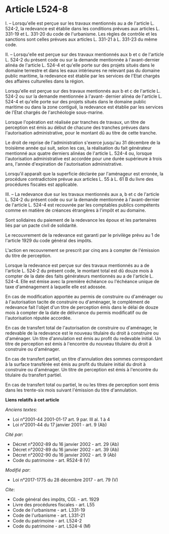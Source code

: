 # Article L524-8

I. – Lorsqu'elle est perçue sur les travaux mentionnés au a de l'article L. 524-2, la redevance est établie dans les
conditions prévues aux articles L. 331-19 et L. 331-20 du code de l'urbanisme. Les règles de contrôle et les sanctions sont
celles prévues aux articles L. 331-21 à L. 331-23 du même code.

II. – Lorsqu'elle est perçue sur des travaux mentionnés aux b et c de l'article L. 524-2 du présent code ou sur la demande
mentionnée à l'avant-dernier alinéa de l'article L. 524-4 et qu'elle porte sur des projets situés dans le domaine terrestre
et dans les eaux intérieures ne relevant pas du domaine public maritime, la redevance est établie par les services de l'Etat
chargés des affaires culturelles dans la région.

Lorsqu'elle est perçue sur des travaux mentionnés aux b et c de l'article L. 524-2 ou sur la demande mentionnée à l'avant-
dernier alinéa de l'article L. 524-4 et qu'elle porte sur des projets situés dans le domaine public maritime ou dans la zone
contiguë, la redevance est établie par les services de l'Etat chargés de l'archéologie sous-marine.

Lorsque l'opération est réalisée par tranches de travaux, un titre de perception est émis au début de chacune des tranches
prévues dans l'autorisation administrative, pour le montant dû au titre de cette tranche.

Le droit de reprise de l'administration s'exerce jusqu'au 31 décembre de la troisième année qui suit, selon les cas, la
réalisation du fait générateur mentionné aux quatre derniers alinéas de l'article L. 524-4 ou, lorsque l'autorisation
administrative est accordée pour une durée supérieure à trois ans, l'année d'expiration de l'autorisation administrative.

Lorsqu'il apparaît que la superficie déclarée par l'aménageur est erronée, la procédure contradictoire prévue aux articles L.
55 à L. 61 B du livre des procédures fiscales est applicable.

III. – La redevance due sur les travaux mentionnés aux a, b et c de l'article L. 524-2 du présent code ou sur la demande
mentionnée à l'avant-dernier de l'article L. 524-4 est recouvrée par les comptables publics compétents comme en matière de
créances étrangères à l'impôt et au domaine.

Sont solidaires du paiement de la redevance les époux et les partenaires liés par un pacte civil de solidarité.

Le recouvrement de la redevance est garanti par le privilège prévu au 1 de l'article 1929 du code général des impôts.

L'action en recouvrement se prescrit par cinq ans à compter de l'émission du titre de perception.

Lorsque la redevance est perçue sur des travaux mentionnés au a de l'article L. 524-2 du présent code, le montant total est
dû douze mois à compter de la date des faits générateurs mentionnés au a de l'article L. 524-4. Elle est émise avec la
première échéance ou l'échéance unique de taxe d'aménagement à laquelle elle est adossée.

En cas de modification apportée au permis de construire ou d'aménager ou à l'autorisation tacite de construire ou d'aménager,
le complément de redevance fait l'objet d'un titre de perception émis dans le délai de douze mois à compter de la date de
délivrance du permis modificatif ou de l'autorisation réputée accordée.

En cas de transfert total de l'autorisation de construire ou d'aménager, le redevable de la redevance est le nouveau
titulaire du droit à construire ou d'aménager. Un titre d'annulation est émis au profit du redevable initial. Un titre de
perception est émis à l'encontre du nouveau titulaire du droit à construire ou d'aménager.

En cas de transfert partiel, un titre d'annulation des sommes correspondant à la surface transférée est émis au profit du
titulaire initial du droit à construire ou d'aménager. Un titre de perception est émis à l'encontre du titulaire du transfert
partiel.

En cas de transfert total ou partiel, le ou les titres de perception sont émis dans les trente-six mois suivant l'émission du
titre d'annulation.

**Liens relatifs à cet article**

_Anciens textes_:

  - Loi n°2001-44 2001-01-17 art. 9 par. III al. 1 à 4
  - Loi n°2001-44 du 17 janvier 2001 - art. 9 (Ab)

_Cité par_:

  - Décret n°2002-89 du 16 janvier 2002 - art. 29 (Ab)
  - Décret n°2002-89 du 16 janvier 2002 - art. 39 (Ab)
  - Décret n°2002-90 du 16 janvier 2002 - art. 9 (Ab)
  - Code du patrimoine - art. R524-8 (V)

_Modifié par_:

  - Loi n°2017-1775 du 28 décembre 2017 - art. 79 (V)

_Cite_:

  - Code général des impôts, CGI. - art. 1929
  - Livre des procédures fiscales - art. L55
  - Code de l'urbanisme - art. L331-19
  - Code de l'urbanisme - art. L331-21
  - Code du patrimoine - art. L524-2
  - Code du patrimoine - art. L524-4 (M)
